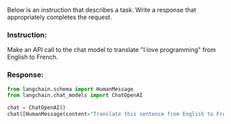 Below is an instruction that describes a task. Write a response that appropriately completes the request.

### Instruction:
Make an API call to the chat model to translate "I love programming" from English to French.

### Response:
```python
from langchain.schema import HumanMessage
from langchain.chat_models import ChatOpenAI

chat = ChatOpenAI()
chat([HumanMessage(content="Translate this sentence from English to French: I love programming.")])
```